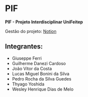 # **PIF**
**PIF - Projeto Interdisciplinar UniFeitep**

Gestão do projeto: [Notion](https://wistful-drain-59a.notion.site/1a3d7748e6688042b2a4d3b4f09a6da0?v=1a3d7748e668818da693000c09a8f029)

## **Integrantes:**
- Giuseppe Ferri
- Guilherme Danezi Cardoso
- João Vitor da Costa
- Lucas Miguel Bonini da Silva
- Pedro Rocha da Silva Guedes
- Thyago Yoshida
- Wesley Henrique Dias de Melo
